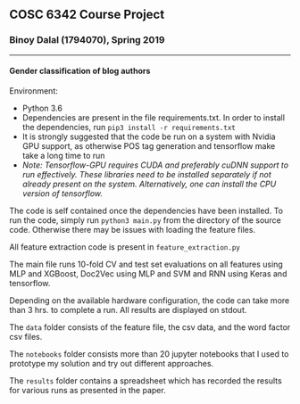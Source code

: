 ## COSC 6342 Course Project
### Binoy Dalal (1794070), Spring 2019
***
#### Gender classification of blog authors

Environment:
* Python 3.6
* Dependencies are present in the file requirements.txt. In order to install the dependencies, run `pip3 install -r requirements.txt`
* It is strongly suggested that the code be run on a system with Nvidia GPU support, as otherwise POS tag generation and tensorflow make take a long time to run
* _Note: Tensorflow-GPU requires CUDA and preferably cuDNN support to run effectively. These libraries need to be installed separately if not already present on the system. Alternatively, one can install the CPU version of tensorflow._


The code is self contained once the dependencies have been installed. To run the code, simply run `python3 main.py` from the directory of the source code. Otherwise there may be issues with loading the feature files.

All feature extraction code is present in `feature_extraction.py`

The main file runs 10-fold CV and test set evaluations on all features using MLP and XGBoost, Doc2Vec using MLP and SVM and RNN using Keras and tensorflow.

Depending on the available hardware configuration, the code can take more than 3 hrs. to complete a run. All results are displayed on stdout.

The `data` folder consists of the feature file, the csv data, and the word factor csv files.

The `notebooks` folder consists more than 20 jupyter notebooks that I used to prototype my solution and try out different approaches.

The `results` folder contains a spreadsheet which has recorded the results for various runs as presented in the paper. 